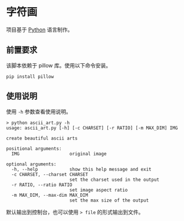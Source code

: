 # 字符画

项目基于 [Python](https://www.python.org/) 语言制作。

## 前置要求

该脚本依赖于 pillow 库。使用以下命令安装。

```
pip install pillow
```

## 使用说明

使用 `-h` 参数查看使用说明。

```
> python ascii_art.py -h
usage: ascii_art.py [-h] [-c CHARSET] [-r RATIO] [-m MAX_DIM] IMG

create beautiful ascii arts

positional arguments:
  IMG                   original image

optional arguments:
  -h, --help            show this help message and exit
  -c CHARSET, --charset CHARSET
                        set the charset used in the output
  -r RATIO, --ratio RATIO
                        set image aspect ratio
  -m MAX_DIM, --max-dim MAX_DIM
                        set the max size of the output
```

默认输出到控制台，也可以使用 `> file` 的形式输出到文件。
